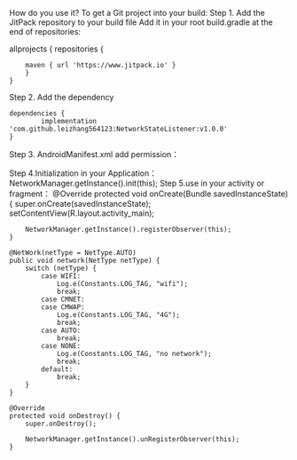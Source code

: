 How do you use it?
To get a Git project into your build:
Step 1. Add the JitPack repository to your build file
Add it in your root build.gradle at the end of repositories:

  allprojects {
	repositories {
		
		maven { url 'https://www.jitpack.io' }
		}
	}
Step 2. Add the dependency

	dependencies {
	        implementation 'com.github.leizhang564123:NetworkStateListener:v1.0.0'
	}
Step 3. AndroidManifest.xml  add permission：
    <uses-permission android:name="android.permission.ACCESS_NETWORK_STATE"/>
    <uses-permission android:name="android.permission.CHANGE_NETWORK_STATE"/>
    <uses-permission android:name="android.permission.INTERNET"/>
    <uses-permission android:name="android.permission.ACCESS_WIFI_STATE"/>
    <uses-permission android:name="android.permission.CHANGE_WIFI_STATE"/>
    
    
Step 4.Initialization in your Application：
	NetworkManager.getInstance().init(this);
Step 5.use in your activity or fragment：
    @Override
    protected void onCreate(Bundle savedInstanceState) {
        super.onCreate(savedInstanceState);
        setContentView(R.layout.activity_main);
      
        NetworkManager.getInstance().registerObserver(this);
    }

    @NetWork(netType = NetType.AUTO)
    public void network(NetType netType) {
        switch (netType) {
            case WIFI:
                Log.e(Constants.LOG_TAG, "wifi");
                break;
            case CMNET:
            case CMWAP:
                Log.e(Constants.LOG_TAG, "4G");
                break;
            case AUTO:
                break;
            case NONE:
                Log.e(Constants.LOG_TAG, "no network");
                break;
            default:
                break;
        }
    }

    @Override
    protected void onDestroy() {
        super.onDestroy();
       
        NetworkManager.getInstance().unRegisterObserver(this);
    }
